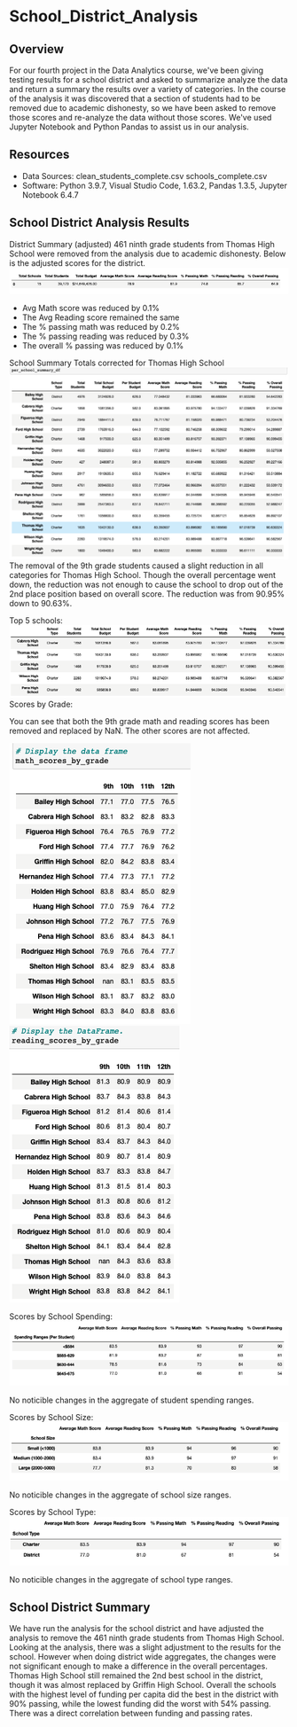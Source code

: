 # School_District_Analysis
## Overview 
For our fourth project in the Data Analytics course, we've been giving testing results for a school district and asked to summarize analyze the data and return a summary the results over a variety of categories.  In the course of the analysis it was discovered that a section of students had to be removed due to academic dishonesty, so we have been asked to remove those scores and re-analyze the data without those scores.  We've used Jupyter Notebook and Python Pandas to assist us in our analysis.
## Resources
- Data Sources: clean_students_complete.csv
                schools_complete.csv
- Software: Python 3.9.7, Visual Studio Code, 1.63.2, Pandas 1.3.5, Jupyter Notebook 6.4.7

## School District Analysis Results

District Summary (adjusted)
461 ninth grade students from Thomas High School were removed from the analysis due to academic dishonesty.  Below is the adjusted scores for the district.
![School District Summary](/Resources/district_summary.png) 
* Avg Math score was reduced by 0.1%
* The Avg Reading score remained the same
* The % passing math was reduced by 0.2%
* The % passing reading was reduced by 0.3% 
* The overall % passing was reduced by 0.1% 

School Summary
Totals corrected for Thomas High School
![School Summary](/Resources/school_summary.png) 
The removal of the 9th grade students caused a slight reduction in all categories for Thomas High School.  Though the overall percentage went down, the reduction was not enough to cause the school to drop out of the 2nd place position based on overall score.  The reduction was from 90.95% down to 90.63%.

Top 5 schools:
![Top 5 Schools](/Resources/top_5_schools.png) 
Scores by Grade: 

You can see that both the 9th grade math and reading scores has been removed and replaced by NaN.  The other scores are not affected.

![Math Scores By Grade](/Resources/math_scores_by_grade.png) 
![Reading Scores By Grade](/Resources/reading_scores_by_grade.png) 

Scores by School Spending:
![Scores by Spending Ranges](/Resources/scores_by_spending_ranges.png) 

No noticible changes in the aggregate of student spending ranges.

Scores by School Size:
![Scores by School Size](/Resources/scores_by_school_size.png) 

No noticible changes in the aggregate of school size ranges.

Scores by School Type:
![Scores by School Size](/Resources/scores_by_school_type.png) 

No noticible changes in the aggregate of school type ranges.
## School District Summary

We have run the analysis for the school district and have adjusted the analysis to remove the 461 ninth grade students from Thomas High School.  Looking at the analysis, there was a slight adjustment to the results for the school.  However when doing district wide aggregates, the changes were not significant enough to make a difference in the overall percentages.  Thomas High School still remained the 2nd best school in the district, though it was almost replaced by Griffin High School.  Overall the schools with the highest level of funding per capita did the best in the district with 90% passing, while the lowest funding did the worst with 54% passing.  There was a direct correlation between funding and passing rates.  